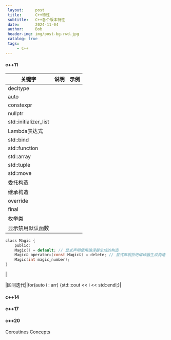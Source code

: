 ```yaml
---
 layout:     post
 title:      C++特性
 subtitle:   C++各个版本特性
 date:       2024-11-04
 author:     Bob
 header-img: img/post-bg-rwd.jpg
 catalog: true
 tags:
     - C++
---
```




#### c++11

|关键字	|说明|示例|
| ------ | ------ |------ |
|decltype | ||
|auto | ||
|constexpr | ||
|nullptr | ||
|std::initializer_list | ||
|Lambda表达式 | ||
|std::bind | ||
|std::function | ||
|std::array | ||
|std::tuple | ||
|std::move | ||
|委托构造 | ||
|继承构造 | ||
|override | ||
|final | ||
|枚举类 | ||
|显示禁用默认函数 | |
```c 
class Magic {
    public:
    Magic() = default; // 显式声明使用编译器生成的构造
    Magic& operator=(const Magic&) = delete; // 显式声明拒绝编译器生成构造
    Magic(int magic_number);
}
 ```
|


|区间迭代||for(auto i : arr) {std::cout << i << std::endl;}|


#### c++14


#### c++17


#### c++20
Coroutines
Concepts
